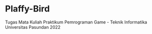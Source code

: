 # Plaffy-Bird
Tugas Mata Kuliah Praktikum Pemrograman Game - Teknik Informatika Universitas Pasundan 2022
